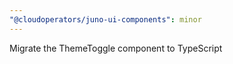 ```yaml
---
"@cloudoperators/juno-ui-components": minor
---
```


Migrate the ThemeToggle component to TypeScript
